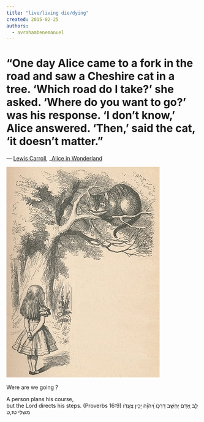 ```yaml
---
title: "live/living die/dying"
created: 2015-02-25
authors: 
  - avrahambenemanuel
---
```


# “One day Alice came to a fork in the road and saw a Cheshire cat in a tree. ‘Which road do I take?’ she asked. ‘Where do you want to go?’ was his response. ‘I don’t know,’ Alice answered. ‘Then,’ said the cat, ‘it doesn’t matter.”

― [Lewis Carroll](http://www.goodreads.com/author/show/8164.Lewis_Carroll), _[Alice in Wonderland](http://www.goodreads.com/work/quotes/2933712)

![Alice_and_the_Cheshire_Cat by John_Tenniel](assets/images/Alice_and_the_Cheshire_Cat_1889.jpg)


Were are we going ?

A person plans his course,  
but the Lord directs his steps. (Proverbs 16:9)
לֵ֣ב אָ֭דָם יְחַשֵּׁ֣ב דַּרְכֹּ֑ו וַֽ֝יהֹוָ֗ה יָכִ֥ין צַֽעֲדֹֽו׃ משלי טז,ט

